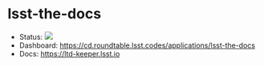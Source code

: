 # lsst-the-docs

- Status: ![](https://cd.roundtable.lsst.codes/api/badge?name=lsst-the-docs)
- Dashboard: https://cd.roundtable.lsst.codes/applications/lsst-the-docs
- Docs: https://ltd-keeper.lsst.io
